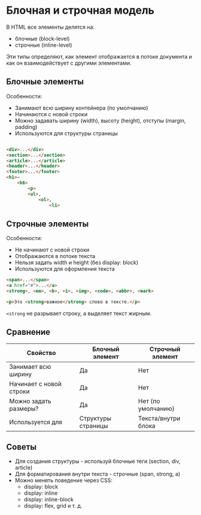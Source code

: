 # Блочная и строчная модель #

В HTML все элементы делятся на:

* блочные (block-level)
* строчные (inline-level)

Эти типы определяют, как элемент отображается в потоке документа и как он взаимодействует с другими элементами.

## Блочные элементы ##

Особенности:

* Занимают всю ширину контейнера (по умолчанию)
* Начинаются с новой строки
* Можно задавать ширину (width), высоту (height), отступы (margin, padding)
* Используются для структуры страницы

````html

<div>...</div>
<section>...</section>
<article>...</article>
<header>...</header>
<footer>...</footer>
<h1>–
    <h6>
        <p>
        <ul>,
            <ol>,
                <li>
````

## Строчные элементы ##

Особенности:

* Не начинают с новой строки
* Отображаются в потоке текста
* Нельзя задать width и height (без display: block)
* Используются для оформления текста

````html
<span>...</span>
<a href="#">...</a>
<strong>, <em>, <b>, <i>, <img>, <code>, <abbr>, <mark>
````

````html
<p>Это <strong>важное</strong> слово в тексте.</p>
````

`<strong` не разрывает строку, а выделяет текст жирным.

## Сравнение ##

| Свойство                | Блочный элемент    | Строчный элемент    |
|-------------------------|--------------------|---------------------|
| Занимает всю ширину     | Да                 | Нет                 |
| Начинает с новой строки | Да                 | Нет                 |
| Можно задать размеры?   | Да                 | Нет (по умолчанию)  |
| Используется для        | Структуры страницы | Текста/внутри блока |

## Советы ##

* Для создания структуры - используй блочные теги (section, div, article)
* Для форматирования внутри текста - строчные (span, strong, a)
* Можно менять поведение через CSS:
  * display: block
  * display: inline
  * display: inline-block
  * display: flex, grid и т. д.
